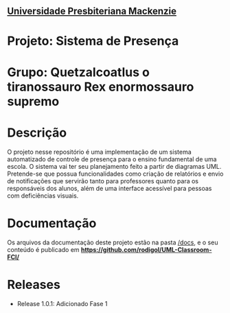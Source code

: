 <h2><a href= "https://www.mackenzie.br">Universidade Presbiteriana Mackenzie</a></h2>

# Projeto: Sistema de Presença

# Grupo: Quetzalcoatlus o tiranossauro Rex enormossauro supremo

# Descrição

O projeto nesse repositório é uma implementação de um sistema automatizado de controle de presença para o ensino fundamental de uma escola. O sistema vai ter seu planejamento feito a partir de diagramas UML. Pretende-se que possua funcionalidades como criação de relatórios e envio de notificações que servirão tanto para professores quanto para os responsáveis dos alunos, além de uma interface acessível para pessoas com deficiências visuais.

# Documentação

Os arquivos da documentação deste projeto estão na pasta [/docs](/docs), e o seu conteúdo é publicado em **https://github.com/rodigol/UML-Classroom-FCI/**



# Releases

- Release 1.0.1: Adicionado Fase 1
